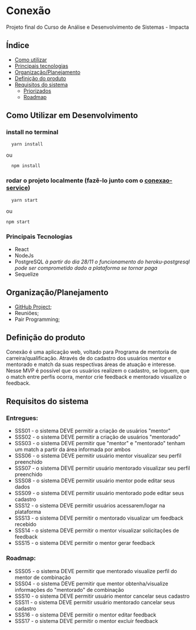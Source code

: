 # Conexão 

Projeto final do Curso de Análise e Desenvolvimento de Sistemas - Impacta

## Índice

* [Como utilizar](#como-utilizar-em-desenvolvimento)
* [Principais tecnologias](#principais-tecnologias)
* [Organização/Planejamento](#organização/planejamento)
* [Definição do produto](#definição-do-produto)
* [Requisitos do sistema](#requisitos-do-sistema)
   - [Priorizados](#priorizados)
   - [Roadmap](#roadmap)


## Como Utilizar em Desenvolvimento

  ### install no terminal
  ```` 
    yarn install
  ````
  ou
  ````
    npm install
   ````

  ### rodar o projeto localmente (fazê-lo junto com o [conexao-service](https://github.com/nayamarosa/conexao-service))
  ```` 
    yarn start
  ````
  ou
  ````
  npm start
  ````

### Principais Tecnologias

* React
* NodeJs
* PostgreSQL *à partir do dia 28/11 o funcionamento do heroku-postgresql pode ser comprometido dado a plataforma se tornar paga*
* Sequelize

## Organização/Planejamento

 * [GitHub Project](https://github.com/users/sirleyalmeida/projects/2);
 * Reuniões;
 * Pair Programming;

## Definição do produto

Conexão é uma aplicação web, voltado para Programa de mentoria de carreira/qualificação. Através de do cadastro dos usuários mentor e mentorado e match da suas respectivas áreas de atuação e interesse.
Nesse MVP é possível que os usuários realizem o cadastro, se loguem, que o match entre perfis ocorra, mentor crie feedback e mentorado visualize o feedback.

## Requisitos do sistema

### Entregues:
- SSS01 - o sistema DEVE permitir a criação de usuários "mentor"
- SSS02 - o sistema DEVE permitir a criação de usuários "mentorado"
- SSS03 - o sistema DEVE permitir que "mentor" e "mentorado" tenham um match a partir da área informada por ambos
- SSS06 - o sistema DEVE permitir usuário mentor visualizar seu perfil preenchido
- SSS07 - o sistema DEVE permitir usuário mentorado visualizar seu perfil preenchido
- SSS08 - o sistema DEVE permitir usuário mentor pode editar seus dados
- SSS09 - o sistema DEVE permitir usuário mentorado pode editar seus cadastro
- SSS12 - o sistema DEVE permitir usuários acessarem/logar na plataforma
- SSS13 - o sistema DEVE permitir o mentorado visualizar um feedback recebido
- SSS14 - o sistema DEVE permitir o mentor visualizar solicitações de feedback
- SSS15 - o sistema DEVE permitir o mentor gerar feedback

### Roadmap:
- SSS05 - o sistema DEVE permitir que mentorado visualize perfil do mentor de combinação
- SSS04 - o sistema DEVE permitir que mentor obtenha/visualize informações do "mentorado" de combinação
- SSS10 - o sistema DEVE permitir usuário mentor cancelar seus cadastro
- SSS11 - o sistema DEVE permitir usuário mentorado cancelar seus cadastro
- SSS16 - o sistema DEVE permitir o mentor editar feedback
- SSS17 - o sistema DEVE permitir o mentor excluir feedback